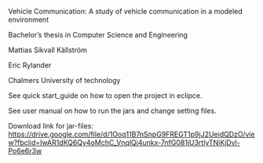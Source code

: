 Vehicle Communication:
A study of vehicle communication in a modeled environment

Bachelor’s thesis in Computer Science and Engineering

Mattias Sikvall Källström

Eric Rylander

Chalmers University of technology

See quick start_guide on how to open the project in eclipce.

See user manual on how to run the jars and change setting files.

Download link for jar-files:
https://drive.google.com/file/d/1Ooq11B7nSnpG9FREGT1p9jJ2UeidQDzO/view?fbclid=IwAR1dKQ6Qy4oMchC_VnqlQi4unkx-7nfG081jU3rtlyTNiKjDvl-Po6e6r3w
